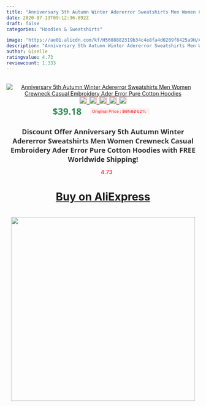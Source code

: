 ```yaml
---
title: "Anniversary 5th Autumn Winter Adererror Sweatshirts Men Women Crewneck Casual Embroidery Ader Error Pure Cotton Hoodies"
date: 2020-07-13T09:12:36.892Z
draft: false
categories: "Hoodies & Sweatshirts"

image: "https://ae01.alicdn.com/kf/H5608882319b34c4e8fa4d0209f8425a9H/Anniversary-5th-Autumn-Winter-Adererror-Sweatshirts-Men-Women-Crewneck-Casual-Embroidery-Ader-Error-Pure-Cotton-Hoodies.jpg"
description: "Anniversary 5th Autumn Winter Adererror Sweatshirts Men Women Crewneck Casual Embroidery Ader Error Pure Cotton Hoodies"
author: Giselle
ratingvalue: 4.73
reviewcount: 1.333
---
```

<br>
<div style="text-align: center;">
<a href="https://s.click.aliexpress.com/e/_AmjUcH" target="_blank" rel="nofollow noopener noreferrer"><img alt="Anniversary 5th Autumn Winter Adererror Sweatshirts Men Women Crewneck Casual Embroidery Ader Error Pure Cotton Hoodies" class="magnifier-image" src="https://ae01.alicdn.com/kf/H5608882319b34c4e8fa4d0209f8425a9H/Anniversary-5th-Autumn-Winter-Adererror-Sweatshirts-Men-Women-Crewneck-Casual-Embroidery-Ader-Error-Pure-Cotton-Hoodies.jpg_640x640.jpg">
<br>
<img style="border:1px solid salmon" src="https://ae01.alicdn.com/kf/H5608882319b34c4e8fa4d0209f8425a9H/Anniversary-5th-Autumn-Winter-Adererror-Sweatshirts-Men-Women-Crewneck-Casual-Embroidery-Ader-Error-Pure-Cotton-Hoodies.jpg_120x120.jpg">&nbsp;&nbsp;<img style="border:1px solid salmon" src="https://ae01.alicdn.com/kf/Hc9cd6f7be7bd495f95ab887bc6cd7deed/Anniversary-5th-Autumn-Winter-Adererror-Sweatshirts-Men-Women-Crewneck-Casual-Embroidery-Ader-Error-Pure-Cotton-Hoodies.jpg_120x120.jpg">&nbsp;&nbsp;<img style="border:1px solid salmon" src="https://ae01.alicdn.com/kf/Hbe7786ff30cc4114a0003c619f9f9d25u/Anniversary-5th-Autumn-Winter-Adererror-Sweatshirts-Men-Women-Crewneck-Casual-Embroidery-Ader-Error-Pure-Cotton-Hoodies.jpg_120x120.jpg">&nbsp;&nbsp;<img style="border:1px solid salmon" src="https://ae01.alicdn.com/kf/Hed9a53643a294b93821cb44a0106f760t/Anniversary-5th-Autumn-Winter-Adererror-Sweatshirts-Men-Women-Crewneck-Casual-Embroidery-Ader-Error-Pure-Cotton-Hoodies.jpg_120x120.jpg">&nbsp;&nbsp;<img style="border:1px solid salmon" src="https://ae01.alicdn.com/kf/H9fd5ea2588c94a90a3d0711446d92d6cm/Anniversary-5th-Autumn-Winter-Adererror-Sweatshirts-Men-Women-Crewneck-Casual-Embroidery-Ader-Error-Pure-Cotton-Hoodies.jpg_120x120.jpg"></a></div><br0>
<div style="text-align: center;"><span style="background-color: white; border: 0px; box-sizing: border-box; color: seagreen; display: inline-block; font-family: &quot;open sans&quot; , &quot;arial&quot; , &quot;helvetica&quot; , sans-serif , &quot;heiti&quot;; font-size: 24px; font-stretch: inherit; font-weight: 700; line-height: inherit; margin: 0px 10px 0px 0px; padding: 0px; vertical-align: middle;">$39.18 </span>
<span style="background: rgb(255 , 241 , 241); border-radius: 3px; border: 0px; box-sizing: border-box; color: #ff4747; display: inline-block; font-family: inherit; font-size: 12px; font-stretch: inherit; font-style: inherit; font-variant: inherit; font-weight: 600; line-height: inherit; margin: 0px; padding: 2px 5px; transform: scale(0.9); vertical-align: middle;">Original Price : <b style="text-decoration: line-through;">$81.62 </b> 52%&nbsp;&nbsp;</span></div>
<h1 style="color: #333333; display: inline-block; font-family: &quot;open sans&quot; , &quot;arial&quot; , &quot;helvetica&quot; , sans-serif , &quot;heiti&quot;; font-size: 18px; font-stretch: inherit; font-weight: 700; text-align: center;">Discount Offer Anniversary 5th Autumn Winter Adererror Sweatshirts Men Women Crewneck Casual Embroidery Ader Error Pure Cotton Hoodies with FREE Worldwide Shipping!</h1>
<div style="color: #ff4747; text-align: center;">
<img src="https://4.bp.blogspot.com/-M0ZcTcb-5uY/XleCXlxnR4I/AAAAAAAAAEc/OrjgMkXV1oMQFaCRZj5HQwOCBcu3w1FegCPcBGAYYCw/s1600/star.png" style="height: 15px;">&nbsp;<b>4.73</b></div>
<div class="button_cont" align="center"><a class="buynow_a" href="https://s.click.aliexpress.com/e/_AmjUcH" target="_blank" rel="nofollow noopener noreferrer"><H1>Buy on AliExpress</H1></a></div><br>
<div class="separator" style="clear: both; text-align: center;">
<img src="https://lh3.googleusercontent.com/-pTy5HemUv9M/XlePHvY0dAI/AAAAAAAAAE4/0nX5iRUoIWY8eMW9Dpxeirr157OZliDIgCLcBGAsYHQ/s1600/badge.gif" width="480">
</div>
